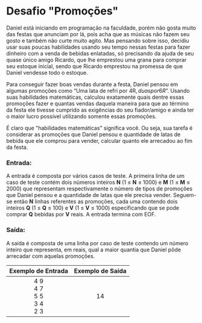 # Desafio "Promoções"

Daniel está iniciando em programação na faculdade, porém não gosta muito das festas que anunciam por lá, pois acha que as músicas não fazem seu gosto e também não curte muito agito. Mas pensando sobre isso, decidiu usar suas poucas habilidades usando seu tempo nessas festas para fazer dinheiro com a venda de bebidas enlatadas, só precisando da ajuda de seu quase único amigo Ricardo, que lhe emprestou uma grana para comprar seu estoque inicial, sendo que Ricardo emprestou na promessa de que Daniel vendesse todo o estoque.

Para conseguir fazer boas vendas durante a festa, Daniel pensou em algumas promoções como “Uma lata de refri por 4R$, duas por 6R$”. Usando suas habilidades matemáticas, calculou exatamente quais dentre essas promoções fazer e quantas vendas daquela maneira para que ao término da festa ele tivesse cumprido as exigências do seu fiador/amigo e ainda ter o maior lucro possível utilizando somente essas promoções.

É claro que "habilidades matemáticas" significa você. Ou seja, sua tarefa é considerar as promoções que Daniel pensou e quantidade de latas de bebida que ele comprou para vender, calcular quanto ele arrecadou ao fim da festa.

### Entrada:

A entrada é composta por vários casos de teste. A primeira linha de um caso de teste contém dois números inteiros **N** (1 ≤ **N** ≤ 1000) e **M** (1 ≤ **M** ≤ 2000) que representam respectivamente o número de tipos de promoções que Daniel pensou e a quantidade de latas que ele precisa vender. Seguem-se então **N** linhas referentes as promoções, cada uma contendo dois inteiros **Q** (1 ≤ **Q** ≤ 100) e **V** (1 ≤ **V** ≤ 1000) especificando que se pode comprar **Q** bebidas por **V** reais. A entrada termina com EOF.

### Saída:

A saída é composta de uma linha por caso de teste contendo um número inteiro que representa, em reais, qual a maior quantia que Daniel pôde arrecadar com aquelas promoções.

|           Exemplo de Entrada            | Exemplo de Saída |
| :-------------------------------------: | :--------------: |
| 4 9<br />4 7<br />5 5<br />3 4<br />2 3 |        14        |

